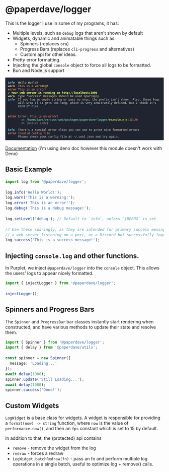 # @paperdave/logger

This is the logger I use in some of my programs, it has:

- Multiple levels, such as `debug` logs that aren't shown by default
- Widgets, dynamic and animatable things such as:
  - Spinners (replaces `ora`)
  - Progress Bars (replaces `cli-progress` and alternatives)
  - Custom api for other ideas.
- Pretty error formatting.
- Injecting the global `console` object to force all logs to be formatted.
- Bun and Node.js support

![](screenshot.png)

[Documentation](https://doc.deno.land/https://raw.githubusercontent.com/paperdave/various-web/main/packages/paperdave-logger/dist/index.d.ts) (i'm using deno doc however this module doesn't work with Deno)

## Basic Example

```ts
import log from '@paperdave/logger';

log.info('Hello World!');
log.warn('This is a warning!');
log.error('This is an error!');
log.debug('This is a debug message!');

log.setLevel('debug'); // Default to `info`, unless `$DEBUG` is set.

// Use these sparingly, as they are intended for primary success messages, such as
// a web server listening on a port, or a Discord bot successfully logging in.
log.success('This is a success message!');
```

## Injecting `console.log` and other functions.

In Purplet, we inject `@paperdave/logger` into the `console` object. This allows the users' logs to appear nicely formatted.

```ts
import { injectLogger } from '@paperdave/logger';

injectLogger();
```

## Spinners and Progress Bars

The `Spinner` and `ProgressBar` bar classes instantly start rendering when constructed, and have various methods to update their state and resolve them.

```ts
import { Spinner } from '@paperdave/logger';
import { delay } from '@paperdave/utils';

const spinner = new Spinner({
  message: 'Loading...'
});
await delay(1000);
spinner.update('Still Loading...');
await delay(1000);
spinner.success('Done!');
```

## Custom Widgets

`LogWidget` is a base class for widgets. A widget is responsible for providing a `format(now) -> string` function, where `now` is the value of `performance.now()`, and then an `fps` constant which is set to 15 by default.

In addition to that, the (protected) api contains

- `remove` - remove the widget from the log
- `redraw` - forces a redraw
- `LogWidget.batchRedraw(fn)` - pass an fn and perform multiple log operations in a single batch, useful to optimize log + remove() calls.
